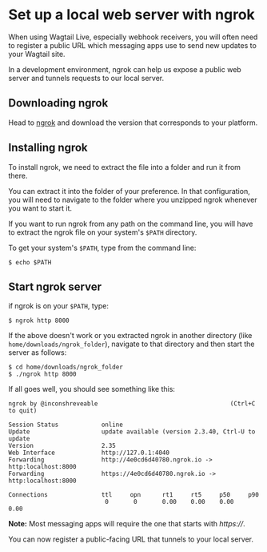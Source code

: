 # Set up a local web server with ngrok

When using Wagtail Live, especially webhook receivers, you will often need to
register a public URL which messaging apps use to send new updates to your Wagtail site.

In a development environment, ngrok can help us expose a public web server and tunnels requests to our local server.

## Downloading ngrok

Head to [ngrok](https://ngrok.com/download) and download the version that corresponds to your platform.

## Installing ngrok

To install ngrok, we need to extract the file into a folder and run it from there.

You can extract it into the folder of your preference. In that configuration, you will need to navigate to the folder where you unzipped ngrok whenever you want to start it.

If you want to run ngrok from any path on the command line, you will have to extract the ngrok file on your system's `$PATH` directory.

To get your system's `$PATH`, type from the command line:
```console
$ echo $PATH
```

## Start ngrok server

if ngrok is on your `$PATH`, type:
```console
$ ngrok http 8000
```

If the above doesn't work or you extracted ngrok in another directory (like `home/downloads/ngrok_folder`), navigate to that directory and then start the server as follows:
```console
$ cd home/downloads/ngrok_folder
$ ./ngrok http 8000
```

If all goes well, you should see something like this:

```console
ngrok by @inconshreveable                                     (Ctrl+C to quit)
                                                                                
Session Status            online                           
Update                    update available (version 2.3.40, Ctrl-U to update
Version                   2.35                                  
Web Interface             http://127.0.1:4040                             
Forwarding                http://4e0cd6d40780.ngrok.io -> http:localhost:8000
Forwarding                https://4e0cd6d40780.ngrok.io -> http:localhost:8000
                                                                                
Connections               ttl     opn      rt1     rt5     p50     p90       
                           0       0       0.00    0.00    0.00    0.00
```

**Note:** Most messaging apps will require the one that starts with _https://_.

You can now register a public-facing URL that tunnels to your local server.
